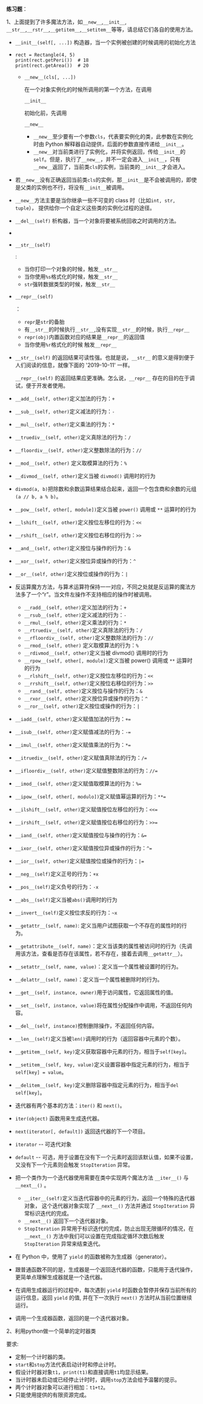 **练习题**：

1、上面提到了许多魔法方法，如`__new__`,`__init__`, `__str__`,`__rstr__`,`__getitem__`,`__setitem__`等等，请总结它们各自的使用方法。



- `__init__(self[, ...])` 构造器，当一个实例被创建的时候调用的初始化方法

- ```
  rect = Rectangle(4, 5)
  print(rect.getPeri())  # 18
  print(rect.getArea())  # 20
  ```

  - ```
    __new__(cls[, ...])
    ```

    在一个对象实例化的时候所调用的第一个方法，在调用

    ```
    __init__
    ```

    初始化前，先调用

    ```
    __new__
    ```

    - `__new__`至少要有一个参数`cls`，代表要实例化的类，此参数在实例化时由 Python 解释器自动提供，后面的参数直接传递给`__init__`。
    - `__new__`对当前类进行了实例化，并将实例返回，传给`__init__`的`self`。但是，执行了`__new__`，并不一定会进入`__init__`，只有`__new__`返回了，当前类`cls`的实例，当前类的`__init__`才会进入。

- 若`__new__`没有正确返回当前类`cls`的实例，那`__init__`是不会被调用的，即使是父类的实例也不行，将没有`__init__`被调用。

- `__new__`方法主要是当你继承一些不可变的 class 时（比如`int, str, tuple`）， 提供给你一个自定义这些类的实例化过程的途径。

- `__del__(self)` 析构器，当一个对象将要被系统回收之时调用的方法。

- 

- ```
  __str__(self)
  ```

  :

  - 当你打印一个对象的时候，触发`__str__`
  - 当你使用`%s`格式化的时候，触发`__str__`
  - `str`强转数据类型的时候，触发`__str__`

- ```
  __repr__(self)
  ```

  ：

  - `repr`是`str`的备胎
  - 有`__str__`的时候执行`__str__`,没有实现`__str__`的时候，执行`__repr__`
  - `repr(obj)`内置函数对应的结果是`__repr__`的返回值
  - 当你使用`%r`格式化的时候 触发`__repr__`

- `__str__(self)` 的返回结果可读性强。也就是说，`__str__` 的意义是得到便于人们阅读的信息，就像下面的 '2019-10-11' 一样。

  `__repr__(self)` 的返回结果应更准确。怎么说，`__repr__` 存在的目的在于调试，便于开发者使用。

- `__add__(self, other)`定义加法的行为：`+`

- `__sub__(self, other)`定义减法的行为：`-`

- `__mul__(self, other)`定义乘法的行为：`*`

- `__truediv__(self, other)`定义真除法的行为：`/`

- `__floordiv__(self, other)`定义整数除法的行为：`//`

- `__mod__(self, other)` 定义取模算法的行为：`%`

- `__divmod__(self, other)`定义当被 `divmod()` 调用时的行为

- `divmod(a, b)`把除数和余数运算结果结合起来，返回一个包含商和余数的元组`(a // b, a % b)`。

- `__pow__(self, other[, module])`定义当被 `power()` 调用或 `**` 运算时的行为

- `__lshift__(self, other)`定义按位左移位的行为：`<<`

- `__rshift__(self, other)`定义按位右移位的行为：`>>`

- `__and__(self, other)`定义按位与操作的行为：`&`

- `__xor__(self, other)`定义按位异或操作的行为：`^`

- `__or__(self, other)`定义按位或操作的行为：`|`

- 反运算魔方方法，与算术运算符保持一一对应，不同之处就是反运算的魔法方法多了一个“r”。当文件左操作不支持相应的操作时被调用。

  - `__radd__(self, other)`定义加法的行为：`+`
  - `__rsub__(self, other)`定义减法的行为：`-`
  - `__rmul__(self, other)`定义乘法的行为：`*`
  - `__rtruediv__(self, other)`定义真除法的行为：`/`
  - `__rfloordiv__(self, other)`定义整数除法的行为：`//`
  - `__rmod__(self, other)` 定义取模算法的行为：`%`
  - `__rdivmod__(self, other)`定义当被 divmod() 调用时的行为
  - `__rpow__(self, other[, module])`定义当被 power() 调用或 `**` 运算时的行为
  - `__rlshift__(self, other)`定义按位左移位的行为：`<<`
  - `__rrshift__(self, other)`定义按位右移位的行为：`>>`
  - `__rand__(self, other)`定义按位与操作的行为：`&`
  - `__rxor__(self, other)`定义按位异或操作的行为：`^`
  - `__ror__(self, other)`定义按位或操作的行为：`|`

- `__iadd__(self, other)`定义赋值加法的行为：`+=`

- `__isub__(self, other)`定义赋值减法的行为：`-=`

- `__imul__(self, other)`定义赋值乘法的行为：`*=`

- `__itruediv__(self, other)`定义赋值真除法的行为：`/=`

- `__ifloordiv__(self, other)`定义赋值整数除法的行为：`//=`

- `__imod__(self, other)`定义赋值取模算法的行为：`%=`

- `__ipow__(self, other[, modulo])`定义赋值幂运算的行为：`**=`

- `__ilshift__(self, other)`定义赋值按位左移位的行为：`<<=`

- `__irshift__(self, other)`定义赋值按位右移位的行为：`>>=`

- `__iand__(self, other)`定义赋值按位与操作的行为：`&=`

- `__ixor__(self, other)`定义赋值按位异或操作的行为：`^=`

- `__ior__(self, other)`定义赋值按位或操作的行为：`|=`

- `__neg__(self)`定义正号的行为：`+x`

- `__pos__(self)`定义负号的行为：`-x`

- `__abs__(self)`定义当被`abs()`调用时的行为

- `__invert__(self)`定义按位求反的行为：`~x`

- `__getattr__(self, name)`: 定义当用户试图获取一个不存在的属性时的行为。

- `__getattribute__(self, name)`：定义当该类的属性被访问时的行为（先调用该方法，查看是否存在该属性，若不存在，接着去调用`__getattr__`）。

- `__setattr__(self, name, value)`：定义当一个属性被设置时的行为。

- `__delattr__(self, name)`：定义当一个属性被删除时的行为。

- `__get__(self, instance, owner)`用于访问属性，它返回属性的值。

- `__set__(self, instance, value)`将在属性分配操作中调用，不返回任何内容。

- `__del__(self, instance)`控制删除操作，不返回任何内容。

- `__len__(self)`定义当被`len()`调用时的行为（返回容器中元素的个数）。

- `__getitem__(self, key)`定义获取容器中元素的行为，相当于`self[key]`。

- `__setitem__(self, key, value)`定义设置容器中指定元素的行为，相当于`self[key] = value`。

- `__delitem__(self, key)`定义删除容器中指定元素的行为，相当于`del self[key]`。

- 迭代器有两个基本的方法：`iter()` 和 `next()`。

- `iter(object)` 函数用来生成迭代器。

- `next(iterator[, default])` 返回迭代器的下一个项目。

- `iterator` -- 可迭代对象

- `default` -- 可选，用于设置在没有下一个元素时返回该默认值，如果不设置，又没有下一个元素则会触发 `StopIteration` 异常。

- 把一个类作为一个迭代器使用需要在类中实现两个魔法方法 `__iter__()` 与 `__next__()` 。

  - `__iter__(self)`定义当迭代容器中的元素的行为，返回一个特殊的迭代器对象， 这个迭代器对象实现了 `__next__()` 方法并通过 `StopIteration` 异常标识迭代的完成。
  - `__next__()` 返回下一个迭代器对象。
  - `StopIteration` 异常用于标识迭代的完成，防止出现无限循环的情况，在 `__next__()` 方法中我们可以设置在完成指定循环次数后触发 `StopIteration` 异常来结束迭代。

- 在 Python 中，使用了 `yield` 的函数被称为生成器（generator）。

- 跟普通函数不同的是，生成器是一个返回迭代器的函数，只能用于迭代操作，更简单点理解生成器就是一个迭代器。

- 在调用生成器运行的过程中，每次遇到 `yield` 时函数会暂停并保存当前所有的运行信息，返回 `yield` 的值, 并在下一次执行 `next()` 方法时从当前位置继续运行。

- 调用一个生成器函数，返回的是一个迭代器对象。

2、利用python做一个简单的定时器类

要求:

- 定制一个计时器的类。
- `start`和`stop`方法代表启动计时和停止计时。
- 假设计时器对象`t1`，`print(t1)`和直接调用`t1`均显示结果。
- 当计时器未启动或已经停止计时时，调用`stop`方法会给予温馨的提示。
- 两个计时器对象可以进行相加：`t1+t2`。
- 只能使用提供的有限资源完成。

